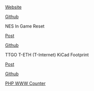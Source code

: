 [Website](https://www.tarball.ca)

[Github](https://github.com/JeffWDH)

NES In Game Reset

[Post](https://www.tarball.ca/posts/nes-in-game-reset-arduino/)

[Github](https://github.com/JeffWDH/NES-In-Game-Reset)

TTGO T-ETH (T-Internet) KiCad Footprint

[Post](https://www.tarball.ca/posts/ttgo-t-eth-kicad/)

[Github](https://github.com/JeffWDH/TTGO-T-ETH-KiCad)

[PHP WWW Counter](https://github.com/JeffWDH/PHP-WWW-Counter)
